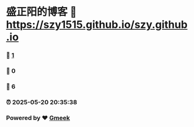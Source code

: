 # 盛正阳的博客 :link: https://szy1515.github.io/szy.github.io 
### :page_facing_up: [1](https://szy1515.github.io/szy.github.io/tag.html) 
### :speech_balloon: 0 
### :hibiscus: 6 
### :alarm_clock: 2025-05-20 20:35:38 
### Powered by :heart: [Gmeek](https://github.com/Meekdai/Gmeek)
